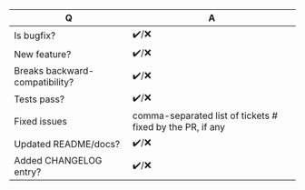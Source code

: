 | Q             | A
| ------------- | ---
| Is bugfix?    | ✔️/❌
| New feature?  | ✔️/❌
| Breaks backward-compatibility?    | ✔️/❌
| Tests pass?   | ✔️/❌
| Fixed issues  | comma-separated list of tickets # fixed by the PR, if any
| Updated README/docs?   | ✔️/❌
| Added CHANGELOG entry?   | ✔️/❌

